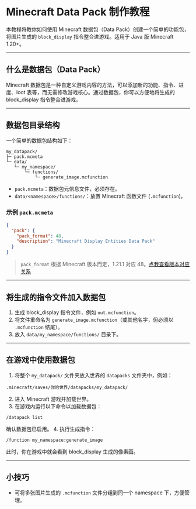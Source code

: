 # Minecraft Data Pack 制作教程

本教程将教你如何使用 Minecraft 数据包（Data Pack）创建一个简单的功能包，将图片生成的 `block_display` 指令整合进游戏。适用于 Java 版 Minecraft 1.20+。

---

## 什么是数据包（Data Pack）

Minecraft 数据包是一种自定义游戏内容的方法，可以添加新的功能、指令、进度、loot 表等，而无需修改游戏核心。通过数据包，你可以方便地将生成的 block_display 指令整合进游戏。

---

## 数据包目录结构

一个简单的数据包结构如下：

```
my_datapack/
├─ pack.mcmeta
└─ data/
   └─ my_namespace/
       └─ functions/
           └─ generate_image.mcfunction
```

- `pack.mcmeta`：数据包元信息文件，必须存在。
- `data/<namespace>/functions/`：放置 Minecraft 函数文件 (`.mcfunction`)。

### 示例 `pack.mcmeta`
```json
{
  "pack": {
    "pack_format": 48,
    "description": "Minecraft Display Entities Data Pack"
  }
}
```

> `pack_format` 根据 Minecraft 版本而定，1.21.1 对应 48。[点我查看版本对应关系](https://minecraft.fandom.com/wiki/Pack_format)

---

## 将生成的指令文件加入数据包

1. 生成 block_display 指令文件，例如 `out.mcfunction`。
2. 将文件重命名为 `generate_image.mcfunction`（或其他名字，但必须以 `.mcfunction` 结尾）。
3. 放入 `data/my_namespace/functions/` 目录下。

---

## 在游戏中使用数据包

1. 将整个 `my_datapack/` 文件夹放入世界的 `datapacks` 文件夹中，例如：
```
.minecraft/saves/你的世界/datapacks/my_datapack/
```
2. 进入 Minecraft 游戏并加载世界。
3. 在游戏内运行以下命令以加载数据包：
```
/datapack list
```
确认数据包已启用。
4. 执行生成指令：
```
/function my_namespace:generate_image
```
此时，你在游戏中就会看到 block_display 生成的像素画。

---

## 小技巧

- 可将多张图片生成的 `.mcfunction` 文件分组到同一个 namespace 下，方便管理。
